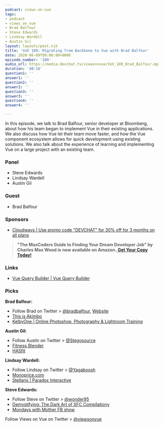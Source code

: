 ```yaml
---
podcast: views-on-vue
tags:
- podcast
- views_on_vue
- Brad Balfour
- Steve Edwards
- Lindsay Wardell
- Austin Gil
layout: layouts/post.njk
title: 'VoV 109: Migrating from Backbone to Vue with Brad Balfour'
date: 2020-06-09T09:00:00+0000
episode_number: '109'
audio_url: https://media.devchat.tv/viewsonvue/VoV_109_Brad_Balfour.mp3
duration: '40:16'
question1: ''
answer1: ''
question2: ''
answer2: ''
question3: ''
answer3: ''
question4: ''
answer4: ''

---
```

In this episode, we talk to Brad Balfour, senior developer at Bloomberg, about how his team began to implement Vue in their existing applications. We also discuss how Vue let their team move faster, and how the Vue component ecosystem allows for quick development using existing  solutions. We also talk about the experience of learning and implementing Vue on a large project with an existing team.

### **Panel**

* Steve Edwards
* Lindsay Wardell
* Austin Gil

### **Guest**

* Brad Balfour

### **Sponsors**

* [Cloudways | Use promo code "DEVCHAT" for 30% off for 3 months on all plans](https://www.cloudways.com/en/?id=546951&chan=Devchat&data1=Vue-show&data2=Podcast-9)


> **"The MaxCoders Guide to Finding Your Dream Developer Job" by Charles Max Wood is now available on Amazon.**[ **Get Your Copy Today!**](https://www.amazon.com/gp/product/B081MBL5C9/ref=as_li_ss_tl?ie=UTF8&linkCode=sl1&tag=devchattv-20&linkId=9d61363241636e2546ef46abba198746&language=en_US)


### **Links**

* [Vue Query Builder \| Vue Query Builder](https://dabernathy89.github.io/vue-query-builder/)

### **Picks**

**Brad Balfour:**

* Follow Brad on Twitter > [@bradbalfour](https://twitter.com/bradbalfour), [Website](https://bbalfour.com/)
* [This is Akimbo](https://www.akimbo.link/)
* [KelbyOne \| Online Photoshop, Photography & Lightroom Training](https://kelbyone.com/)

**Austin Gil:**

* Follow Austin on Twitter > [@Stegosource](https://twitter.com/Stegosource)
* [Fitness Blender](https://www.fitnessblender.com/)
* [HASfit](https://hasfit.com/)

**Lindsay Wardell:**

* Follow Lindsay on Twitter > [@Yagaboosh](https://twitter.com/Yagaboosh)
* [Monoprice\.com](https://www.monoprice.com/)
* [Stellaris \| Paradox Interactive](https://www.paradoxplaza.com/stellaris-all/)

**Steve Edwards:**

* Follow Steve on Twitter > [@wonder95](https://twitter.com/wonder95)
* [Demystifying: The Dark Art of SFC Compilationy](https://www.vuemastery.com/conferences/vueconf-us-2019/demystifying-the-dark-art-of-sfc-compilation/)
* [Mondays with Mother FB show](https://www.facebook.com/watch/?v=901844280273416)


Follow Views on Vue on Twitter > [@viewsonvue](https://twitter.com/viewsonvue)